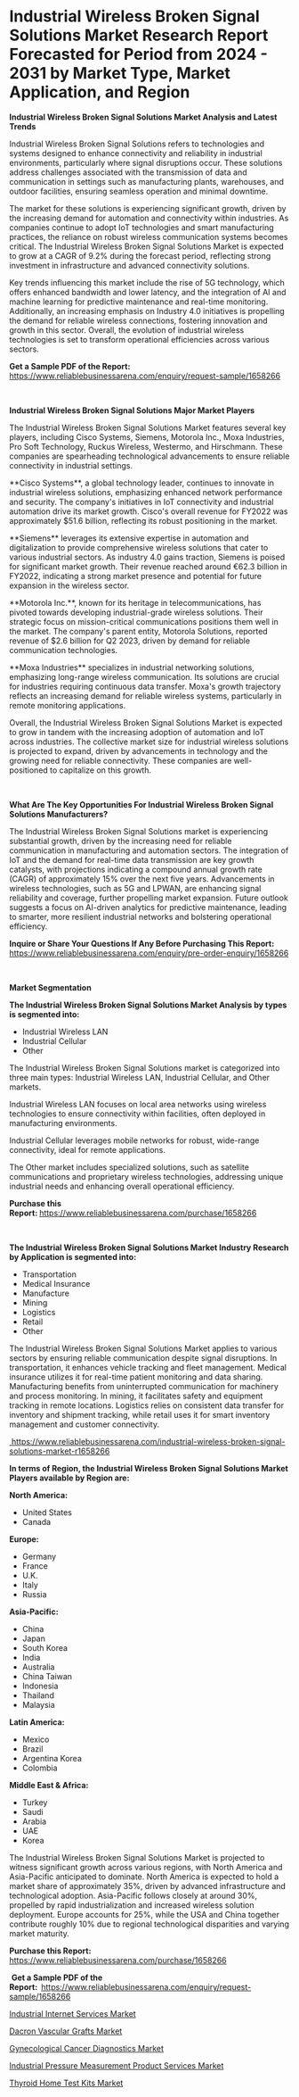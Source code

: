 <p><h1>Industrial Wireless Broken Signal Solutions Market Research Report Forecasted for Period from 2024 -  2031 by Market Type, Market Application, and Region</h1></p><p><strong>Industrial Wireless Broken Signal Solutions Market Analysis and Latest Trends</strong></p>
<p><p>Industrial Wireless Broken Signal Solutions refers to technologies and systems designed to enhance connectivity and reliability in industrial environments, particularly where signal disruptions occur. These solutions address challenges associated with the transmission of data and communication in settings such as manufacturing plants, warehouses, and outdoor facilities, ensuring seamless operation and minimal downtime.</p><p>The market for these solutions is experiencing significant growth, driven by the increasing demand for automation and connectivity within industries. As companies continue to adopt IoT technologies and smart manufacturing practices, the reliance on robust wireless communication systems becomes critical. The Industrial Wireless Broken Signal Solutions Market is expected to grow at a CAGR of 9.2% during the forecast period, reflecting strong investment in infrastructure and advanced connectivity solutions.</p><p>Key trends influencing this market include the rise of 5G technology, which offers enhanced bandwidth and lower latency, and the integration of AI and machine learning for predictive maintenance and real-time monitoring. Additionally, an increasing emphasis on Industry 4.0 initiatives is propelling the demand for reliable wireless connections, fostering innovation and growth in this sector. Overall, the evolution of industrial wireless technologies is set to transform operational efficiencies across various sectors.</p></p>
<p><strong>Get a Sample PDF of the Report:&nbsp;</strong> <a href="https://www.reliablebusinessarena.com/enquiry/request-sample/1658266?utm_campaign=1174&utm_medium=2&utm_source=Github&utm_content=ia&utm_term=28092024&utm_id=industrial-wireless-broken-signal-solutions">https://www.reliablebusinessarena.com/enquiry/request-sample/1658266</a></p>
<p>&nbsp;</p>
<p><strong>Industrial Wireless Broken Signal Solutions Major Market Players</strong></p>
<p><p>The Industrial Wireless Broken Signal Solutions Market features several key players, including Cisco Systems, Siemens, Motorola Inc., Moxa Industries, Pro Soft Technology, Ruckus Wireless, Westermo, and Hirschmann. These companies are spearheading technological advancements to ensure reliable connectivity in industrial settings.</p><p>**Cisco Systems**, a global technology leader, continues to innovate in industrial wireless solutions, emphasizing enhanced network performance and security. The company's initiatives in IoT connectivity and industrial automation drive its market growth. Cisco's overall revenue for FY2022 was approximately $51.6 billion, reflecting its robust positioning in the market.</p><p>**Siemens** leverages its extensive expertise in automation and digitalization to provide comprehensive wireless solutions that cater to various industrial sectors. As industry 4.0 gains traction, Siemens is poised for significant market growth. Their revenue reached around €62.3 billion in FY2022, indicating a strong market presence and potential for future expansion in the wireless sector.</p><p>**Motorola Inc.**, known for its heritage in telecommunications, has pivoted towards developing industrial-grade wireless solutions. Their strategic focus on mission-critical communications positions them well in the market. The company's parent entity, Motorola Solutions, reported revenue of $2.6 billion for Q2 2023, driven by demand for reliable communication technologies.</p><p>**Moxa Industries** specializes in industrial networking solutions, emphasizing long-range wireless communication. Its solutions are crucial for industries requiring continuous data transfer. Moxa's growth trajectory reflects an increasing demand for reliable wireless systems, particularly in remote monitoring applications.</p><p>Overall, the Industrial Wireless Broken Signal Solutions Market is expected to grow in tandem with the increasing adoption of automation and IoT across industries. The collective market size for industrial wireless solutions is projected to expand, driven by advancements in technology and the growing need for reliable connectivity. These companies are well-positioned to capitalize on this growth.</p></p>
<p>&nbsp;</p>
<p><strong>What Are The Key Opportunities For Industrial Wireless Broken Signal Solutions Manufacturers?</strong></p>
<p><p>The Industrial Wireless Broken Signal Solutions market is experiencing substantial growth, driven by the increasing need for reliable communication in manufacturing and automation sectors. The integration of IoT and the demand for real-time data transmission are key growth catalysts, with projections indicating a compound annual growth rate (CAGR) of approximately 15% over the next five years. Advancements in wireless technologies, such as 5G and LPWAN, are enhancing signal reliability and coverage, further propelling market expansion. Future outlook suggests a focus on AI-driven analytics for predictive maintenance, leading to smarter, more resilient industrial networks and bolstering operational efficiency.</p></p>
<p><strong>Inquire or Share Your Questions If Any Before Purchasing This Report:</strong> <a href="https://www.reliablebusinessarena.com/enquiry/pre-order-enquiry/1658266?utm_campaign=1174&utm_medium=2&utm_source=Github&utm_content=ia&utm_term=28092024&utm_id=industrial-wireless-broken-signal-solutions">https://www.reliablebusinessarena.com/enquiry/pre-order-enquiry/1658266</a></p>
<p>&nbsp;</p>
<p><strong>Market Segmentation</strong></p>
<p><strong>The Industrial Wireless Broken Signal Solutions Market Analysis by types is segmented into:</strong></p>
<p><ul><li>Industrial Wireless LAN</li><li>Industrial Cellular</li><li>Other</li></ul></p>
<p><p>The Industrial Wireless Broken Signal Solutions market is categorized into three main types: Industrial Wireless LAN, Industrial Cellular, and Other markets. </p><p>Industrial Wireless LAN focuses on local area networks using wireless technologies to ensure connectivity within facilities, often deployed in manufacturing environments. </p><p>Industrial Cellular leverages mobile networks for robust, wide-range connectivity, ideal for remote applications. </p><p>The Other market includes specialized solutions, such as satellite communications and proprietary wireless technologies, addressing unique industrial needs and enhancing overall operational efficiency.</p></p>
<p><strong>Purchase this Report:&nbsp;</strong><a href="https://www.reliablebusinessarena.com/purchase/1658266?utm_campaign=1174&utm_medium=2&utm_source=Github&utm_content=ia&utm_term=28092024&utm_id=industrial-wireless-broken-signal-solutions">https://www.reliablebusinessarena.com/purchase/1658266</a></p>
<p>&nbsp;</p>
<p><strong>The Industrial Wireless Broken Signal Solutions Market Industry Research by Application is segmented into:</strong></p>
<p><ul><li>Transportation</li><li>Medical Insurance</li><li>Manufacture</li><li>Mining</li><li>Logistics</li><li>Retail</li><li>Other</li></ul></p>
<p><p>The Industrial Wireless Broken Signal Solutions Market applies to various sectors by ensuring reliable communication despite signal disruptions. In transportation, it enhances vehicle tracking and fleet management. Medical insurance utilizes it for real-time patient monitoring and data sharing. Manufacturing benefits from uninterrupted communication for machinery and process monitoring. In mining, it facilitates safety and equipment tracking in remote locations. Logistics relies on consistent data transfer for inventory and shipment tracking, while retail uses it for smart inventory management and customer connectivity.</p></p>
<p><a href="https://www.reliablebusinessarena.com/industrial-wireless-broken-signal-solutions-market-r1658266?utm_campaign=1174&utm_medium=2&utm_source=Github&utm_content=ia&utm_term=28092024&utm_id=industrial-wireless-broken-signal-solutions">&nbsp;https://www.reliablebusinessarena.com/industrial-wireless-broken-signal-solutions-market-r1658266</a></p>
<p><strong>In terms of Region, the Industrial Wireless Broken Signal Solutions Market Players available by Region are:</strong></p>
<p>
    <p> <strong> North America: </strong>
        <ul>
            <li>United States</li>
            <li>Canada</li>
        </ul>
        </p> 
    <p> <strong> Europe: </strong>
        <ul>
            <li>Germany</li>
            <li>France</li>
            <li>U.K.</li>
            <li>Italy</li>
            <li>Russia</li>
        </ul>
        </p> 
    <p> <strong> Asia-Pacific: </strong>
        <ul>
            <li>China</li>
            <li>Japan</li>
            <li>South Korea</li>
            <li>India</li>
            <li>Australia</li>
            <li>China Taiwan</li>
            <li>Indonesia</li>
            <li>Thailand</li>
            <li>Malaysia</li>
        </ul>
        </p> 
    <p> <strong> Latin America: </strong>
        <ul>
            <li>Mexico</li>
            <li>Brazil</li>
            <li>Argentina Korea</li>
            <li>Colombia</li>
        </ul>
        </p> 
    <p> <strong> Middle East & Africa: </strong>
        <ul>
            <li>Turkey</li>
            <li>Saudi</li>
            <li>Arabia</li>
            <li>UAE</li>
            <li>Korea</li>
        </ul>
    </p>
    </p>
<p><p>The Industrial Wireless Broken Signal Solutions Market is projected to witness significant growth across various regions, with North America and Asia-Pacific anticipated to dominate. North America is expected to hold a market share of approximately 35%, driven by advanced infrastructure and technological adoption. Asia-Pacific follows closely at around 30%, propelled by rapid industrialization and increased wireless solution deployment. Europe accounts for 25%, while the USA and China together contribute roughly 10% due to regional technological disparities and varying market maturity.</p></p>
<p><strong>Purchase this Report: </strong><a href="https://www.reliablebusinessarena.com/purchase/1658266?utm_campaign=1174&utm_medium=2&utm_source=Github&utm_content=ia&utm_term=28092024&utm_id=industrial-wireless-broken-signal-solutions">https://www.reliablebusinessarena.com/purchase/1658266</a></p>
<p>&nbsp;<strong>Get a Sample PDF of the Report:&nbsp;&nbsp;</strong><a href="https://www.reliablebusinessarena.com/enquiry/request-sample/1658266?utm_campaign=1174&utm_medium=2&utm_source=Github&utm_content=ia&utm_term=28092024&utm_id=industrial-wireless-broken-signal-solutions">https://www.reliablebusinessarena.com/enquiry/request-sample/1658266</a></p>
<p><strong></strong></p>
<p><p><a href="https://issuu.com/reportprime-2/docs/industrial-internet-services-market_2420c8eac3360a?utm_campaign=1174&utm_medium=2&utm_source=Github&utm_content=ia&utm_term=28092024&utm_id=industrial-wireless-broken-signal-solutions">Industrial Internet Services Market</a></p><p><a href="https://www.linkedin.com/pulse/dacron-vascular-grafts-industry-insights-report-analyzing-hbwae?trackingId=Z1HRrl7EQ6mwu2SAj8R1jg%3D%3D&utm_campaign=1174&utm_medium=2&utm_source=Github&utm_content=ia&utm_term=28092024&utm_id=industrial-wireless-broken-signal-solutions">Dacron Vascular Grafts Market</a></p><p><a href="https://github.com/prosalinda88/Market-Research-Report-List-6/blob/main/gynecological-cancer-diagnostics-market.md?utm_campaign=1174&utm_medium=2&utm_source=Github&utm_content=ia&utm_term=28092024&utm_id=industrial-wireless-broken-signal-solutions">Gynecological Cancer Diagnostics Market</a></p><p><a href="https://issuu.com/reportprime-2/docs/industrial-pressure-measurement-pro_4209029964dc8a?utm_campaign=1174&utm_medium=2&utm_source=Github&utm_content=ia&utm_term=28092024&utm_id=industrial-wireless-broken-signal-solutions">Industrial Pressure Measurement Product Services Market</a></p><p><a href="https://www.linkedin.com/pulse/mapping-thyroid-home-test-kits-market-trends-challenges-lnhic?trackingId=gKPfPj81QCSaPq4kKPFlbw%3D%3D&utm_campaign=1174&utm_medium=2&utm_source=Github&utm_content=ia&utm_term=28092024&utm_id=industrial-wireless-broken-signal-solutions">Thyroid Home Test Kits Market</a></p></p>